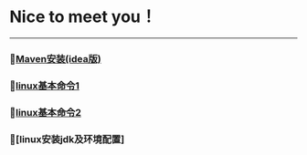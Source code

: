 # Nice to meet you！
-----------------------------------------------------------------
### 🎈[Maven安装(idea版)](doc/Maven/Maven的安装配置及创建IDEA项目.md)
### 🎈[linux基本命令1](doc/LInuxcode/linuxthird.md)
### 🎈[linux基本命令2](doc/LInuxcode/linux基本命令（4）.md)
### 🎈[linux安装jdk及环境配置]


